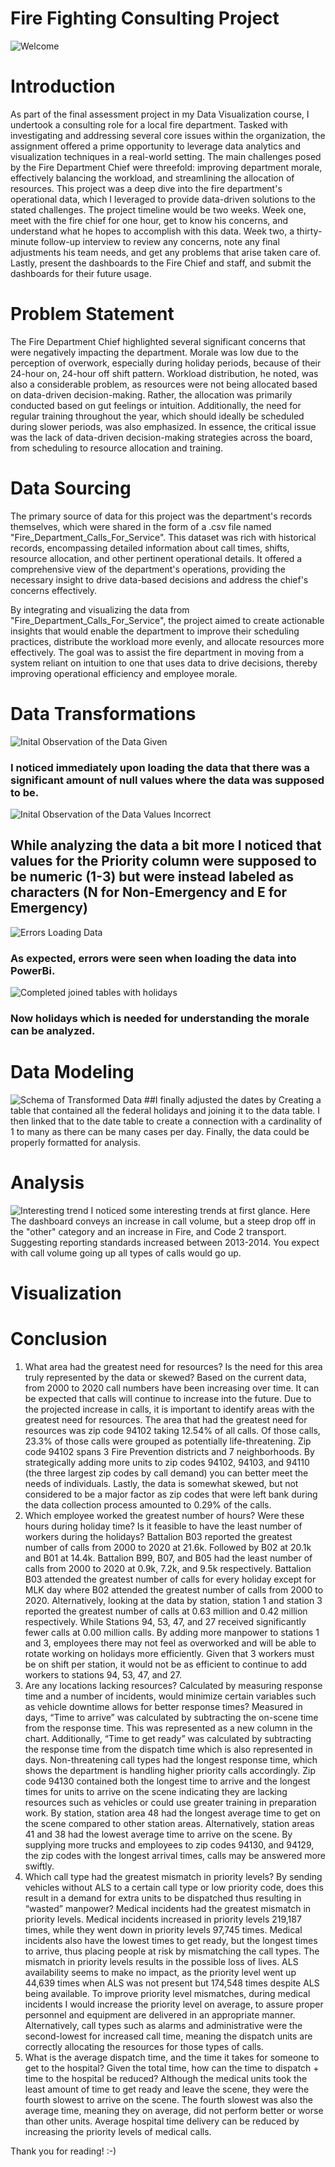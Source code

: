 # Fire Fighting Consulting Project

![Welcome](intro.jpg)


# Introduction
As part of the final assessment project in my Data Visualization course, I undertook a consulting role for a local fire department. Tasked with investigating and addressing several core issues within the organization, the assignment offered a prime opportunity to leverage data analytics and visualization techniques in a real-world setting. The main challenges posed by the Fire Department Chief were threefold: improving department morale, effectively balancing the workload, and streamlining the allocation of resources. This project was a deep dive into the fire department's operational data, which I leveraged to provide data-driven solutions to the stated challenges. The project timeline would be two weeks. Week one, meet with the fire chief for one hour, get to know his concerns, and understand what he hopes to accomplish with this data. Week two, a thirty-minute follow-up interview to review any concerns, note any final adjustments his team needs, and get any problems that arise taken care of. Lastly, present the dashboards to the Fire Chief and staff, and submit the dashboards for their future usage. 

# Problem Statement
The Fire Department Chief highlighted several significant concerns that were negatively impacting the department. Morale was low due to the perception of overwork, especially during holiday periods, because of their 24-hour on, 24-hour off shift pattern. Workload distribution, he noted, was also a considerable problem, as resources were not being allocated based on data-driven decision-making. Rather, the allocation was primarily conducted based on gut feelings or intuition. Additionally, the need for regular training throughout the year, which should ideally be scheduled during slower periods, was also emphasized. In essence, the critical issue was the lack of data-driven decision-making strategies across the board, from scheduling to resource allocation and training.


# Data Sourcing
The primary source of data for this project was the department's records themselves, which were shared in the form of a .csv file named "Fire_Department_Calls_For_Service". This dataset was rich with historical records, encompassing detailed information about call times, shifts, resource allocation, and other pertinent operational details. It offered a comprehensive view of the department's operations, providing the necessary insight to drive data-based decisions and address the chief's concerns effectively.

By integrating and visualizing the data from "Fire_Department_Calls_For_Service", the project aimed to create actionable insights that would enable the department to improve their scheduling practices, distribute the workload more evenly, and allocate resources more effectively. The goal was to assist the fire department in moving from a system reliant on intuition to one that uses data to drive decisions, thereby improving operational efficiency and employee morale.


# Data Transformations




![Inital Observation of the Data Given](nul_values_in_data.PNG)

### I noticed immediately upon loading the data that there was a significant amount of null values where the data was supposed to be. 

![Inital Observation of the Data Values Incorrect](character_where_numeric.PNG)
## While analyzing the data a bit more I noticed that values for the Priority column were supposed to be numeric (1-3) but were instead labeled as characters (N for Non-Emergency and E for Emergency) 

![Errors Loading Data](Errors_with_data.PNG)
### As expected, errors were seen when loading the data into PowerBi.


![Completed joined tables with holidays](complete_date_table_w_Holidays.PNG)
### Now holidays which is needed for understanding the morale can be analyzed.









# Data Modeling 
![Schema of Transformed Data](tables_schema.png)
##I finally adjusted the dates by Creating a table that contained all the federal holidays and joining it to the data table. I then linked that to the date table to create a connection with a cardinality of 1 to many as there can be many cases per day. Finally, the data could be properly formatted for analysis.



# Analysis
![Interesting trend](interesting_trend.PNG)
I noticed some interesting trends at first glance. Here The dashboard conveys an increase in call volume, but a  steep drop off in the "other" category and an increase in Fire, and Code 2 transport. Suggesting reporting standards increased between 2013-2014. You expect with call volume going up all types of calls would go up.


# Visualization




# Conclusion
1.	What area had the greatest need for resources? Is the need for this area truly represented by the data or skewed? 
Based on the current data, from 2000 to 2020 call numbers have been increasing over time. It can be expected that calls will continue to increase into the future. Due to the projected increase in calls, it is important to identify areas with the greatest need for resources. The area that had the greatest need for resources was zip code 94102 taking 12.54% of all calls. Of those calls, 23.3% of those calls were grouped as potentially life-threatening. Zip code 94102 spans 3 Fire Prevention districts and 7 neighborhoods. By strategically adding more units to zip codes 94102, 94103, and 94110 (the three largest zip codes by call demand) you can better meet the needs of individuals. Lastly, the data is somewhat skewed, but not considered to be a major factor as zip codes that were left bank during the data collection process amounted to 0.29% of the calls.
2.	Which employee worked the greatest number of hours? Were these hours during holiday time? Is it feasible to have the least number of workers during the holidays?
Battalion B03 reported the greatest number of calls from 2000 to 2020 at 21.6k. Followed by B02 at 20.1k and B01 at 14.4k. Battalion B99, B07, and B05 had the least number of calls from 2000 to 2020 at 0.9k, 7.2k, and 9.5k respectively. Battalion B03 attended the greatest number of calls for every holiday except for MLK day where B02 attended the greatest number of calls from 2000 to 2020.
Alternatively, looking at the data by station, station 1 and station 3 reported the greatest number of calls at 0.63 million and 0.42 million respectively. While Stations 94, 53, 47, and 27 received significantly fewer calls at 0.00 million calls.  By adding more manpower to stations 1 and 3, employees there may not feel as overworked and will be able to rotate working on holidays more efficiently. Given that 3 workers must be on shift per station, it would not be as efficient to continue to add workers to stations 94, 53, 47, and 27.
3.	Are any locations lacking resources? Calculated by measuring response time and a number of incidents, would minimize certain variables such as vehicle downtime allows for better response times? 
Measured in days, “Time to arrive” was calculated by subtracting the on-scene time from the response time. This was represented as a new column in the chart. Additionally, “Time to get ready” was calculated by subtracting the response time from the dispatch time which is also represented in days. Non-threatening call types had the longest response time, which shows the department is handling higher priority calls accordingly. Zip code 94130 contained both the longest time to arrive and the longest times for units to arrive on the scene indicating they are lacking resources such as vehicles or could use greater training in preparation work. By station, station area 48 had the longest average time to get on the scene compared to other station areas. Alternatively, station areas 41 and 38 had the lowest average time to arrive on the scene. By supplying more trucks and employees to zip codes 94130, and 94129, the zip codes with the longest arrival times, calls may be answered more swiftly. 	
4.	Which call type had the greatest mismatch in priority levels? By sending vehicles without ALS to a certain call type or low priority code, does this result in a demand for extra units to be dispatched thus resulting in “wasted” manpower? 
Medical incidents had the greatest mismatch in priority levels. Medical incidents increased in priority levels 219,187 times, while they went down in priority levels 97,745 times. Medical incidents also have the lowest times to get ready, but the longest times to arrive, thus placing people at risk by mismatching the call types. The mismatch in priority levels results in the possible loss of lives. ALS availability seems to make no impact, as the priority level went up 44,639 times when ALS was not present but 174,548 times despite ALS being available. To improve priority level mismatches, during medical incidents I would increase the priority level on average, to assure proper personnel and equipment are delivered in an appropriate manner. Alternatively, call types such as alarms and administrative were the second-lowest for increased call time, meaning the dispatch units are correctly allocating the resources for those types of calls. 
5. What is the average dispatch time, and the time it takes for someone to get to the hospital? Given the total time, how can the time to dispatch + time to the hospital be reduced?
	Although the medical units took the least amount of time to get ready and leave the scene, they were the fourth slowest to arrive on the scene. The fourth slowest was also the average time, meaning they on average, did not perform better or worse than other units.	 Average hospital time delivery can be reduced by increasing the priority levels of medical calls.


Thank you for reading! :-)



